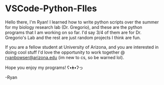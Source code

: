 # VSCode-Python-FIles

Hello there, I'm Ryan! I learned how to write python scripts over the summer for my biology research lab (Dr. Gregorio), 
and these are the python programs that I am working on so far. I'd say 3/4 of them are for Dr. Gregorio's Lab and the rest
are just random projects I think are fun.

If you are a fellow student at University of Arizona, and you are interested in doing cool stuff I'd love the opportunity 
to work together @ ryanbowser@arizona.edu (im new to cs, so be warned lol).



Hope you enjoy my programs! ʕ•́ᴥ•̀ʔっ

-Ryan

